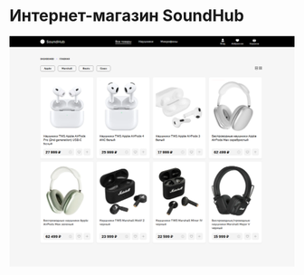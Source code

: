 # Интернет-магазин SoundHub

![alt text](https://github.com/abestuzhev/online-store/blob/main/public/catalog.png)
